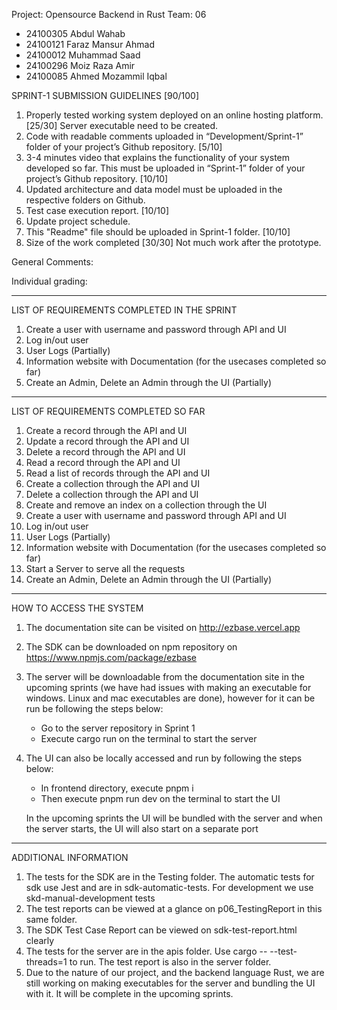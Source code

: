Project: Opensource Backend in Rust
Team: 06

- 24100305 Abdul Wahab
- 24100121 Faraz Mansur Ahmad
- 24100012 Muhammad Saad
- 24100296 Moiz Raza Amir
- 24100085 Ahmed Mozammil Iqbal

SPRINT-1 SUBMISSION GUIDELINES [90/100]

1. Properly tested working system deployed on an online hosting platform. [25/30] Server executable need to be created.
2. Code with readable comments uploaded in “Development/Sprint-1” folder of your project’s Github repository. [5/10]
3. 3-4 minutes video that explains the functionality of your system developed so far. This must be uploaded in “Sprint-1” folder of your project’s Github repository. [10/10]
4. Updated architecture and data model must be uploaded in the respective folders on Github.
5. Test case execution report. [10/10]
6. Update project schedule. 
7. This "Readme" file should be uploaded in Sprint-1 folder. [10/10]
8. Size of the work completed [30/30] Not much work after the prototype.

General Comments:
 
 
Individual grading:

------------------------------------------------------------------------------------------------

LIST OF REQUIREMENTS COMPLETED IN THE SPRINT

1. Create a user with username and password through API and UI
2. Log in/out user
3. User Logs (Partially)
4. Information website with Documentation (for the usecases completed so far)
5. Create an Admin, Delete an Admin through the UI (Partially)

------------------------------------------------------------------------------------------------


LIST OF REQUIREMENTS COMPLETED SO FAR

1.	Create a record through the API and UI
2.	Update a record through the API and UI
3.	Delete a record through the API and UI
4.	Read a record through the API and UI
5.  Read a list of records through the API and UI
6.	Create a collection through the API and UI
7.	Delete a collection through the API and UI
8.  Create and remove an index on a collection through the UI
9.  Create a user with username and password through API and UI
10. Log in/out user
11. User Logs (Partially)
12. Information website with Documentation (for the usecases completed so far)
13.	Start a Server to serve all the requests
14. Create an Admin, Delete an Admin through the UI (Partially)




------------------------------------------------------------------------------------------------

HOW TO ACCESS THE SYSTEM

1. The documentation site can be visited on http://ezbase.vercel.app
2. The SDK can be downloaded on npm repository on https://www.npmjs.com/package/ezbase
3. The server will be downloadable from the documentation site in the upcoming sprints (we have had issues with making an executable for windows. Linux and mac executables are done), however for it can be run be following the steps below:
    - Go to the server repository in Sprint 1
    - Execute cargo run on the terminal to start the server
4. The UI can also be locally accessed and run by following the steps below:
    - In frontend directory, execute pnpm i
    - Then execute pnpm run dev on the terminal to start the UI

    In the upcoming sprints the UI will be bundled with the server and when the server starts, the UI will also start on a separate port




------------------------------------------------------------------------------------------------



ADDITIONAL INFORMATION

1. The tests for the SDK are in the Testing folder. The automatic tests for sdk use Jest and are in sdk-automatic-tests. For development we use skd-manual-development tests
2. The test reports can be viewed at a glance on p06_TestingReport in this same folder.
3. The SDK Test Case Report can be viewed on sdk-test-report.html clearly 
4. The tests for the server are in the apis folder. Use cargo -- --test-threads=1 to run. The test report is also in the server folder.
5. Due to the nature of our project, and the backend language Rust, we are still working on making executables for the server and bundling the UI with it. It will be complete in the upcoming sprints.

